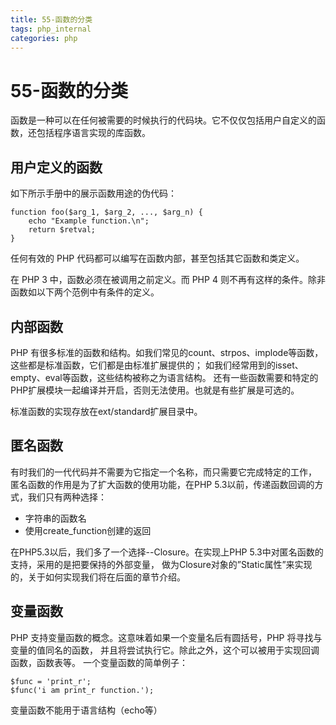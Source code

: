 ```yaml
---
title: 55-函数的分类
tags: php_internal
categories: php
---
```


# 55-函数的分类
函数是一种可以在任何被需要的时候执行的代码块。它不仅仅包括用户自定义的函数，还包括程序语言实现的库函数。
## 用户定义的函数

如下所示手册中的展示函数用途的伪代码：

    function foo($arg_1, $arg_2, ..., $arg_n) {
        echo "Example function.\n";
        return $retval;
    }

任何有效的 PHP 代码都可以编写在函数内部，甚至包括其它函数和类定义。

在 PHP 3 中，函数必须在被调用之前定义。而 PHP 4 则不再有这样的条件。除非函数如以下两个范例中有条件的定义。
## 内部函数

PHP 有很多标准的函数和结构。如我们常见的count、strpos、implode等函数，这些都是标准函数，它们都是由标准扩展提供的； 如我们经常用到的isset、empty、eval等函数，这些结构被称之为语言结构。 还有一些函数需要和特定的PHP扩展模块一起编译并开启，否则无法使用。也就是有些扩展是可选的。

标准函数的实现存放在ext/standard扩展目录中。
## 匿名函数

有时我们的一代代码并不需要为它指定一个名称，而只需要它完成特定的工作， 匿名函数的作用是为了扩大函数的使用功能，在PHP 5.3以前，传递函数回调的方式，我们只有两种选择：

- 字符串的函数名
- 使用create_function创建的返回

在PHP5.3以后，我们多了一个选择--Closure。在实现上PHP 5.3中对匿名函数的支持，采用的是把要保持的外部变量， 做为Closure对象的”Static属性”来实现的，关于如何实现我们将在后面的章节介绍。
## 变量函数

PHP 支持变量函数的概念。这意味着如果一个变量名后有圆括号，PHP 将寻找与变量的值同名的函数， 并且将尝试执行它。除此之外，这个可以被用于实现回调函数，函数表等。 一个变量函数的简单例子：

    $func = 'print_r';
    $func('i am print_r function.');

变量函数不能用于语言结构（echo等）

